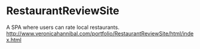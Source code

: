 # RestaurantReviewSite
A SPA where users can rate local restaurants.
http://www.veronicahannibal.com/portfolio/RestaurantReviewSite/html/index.html
